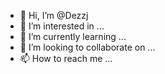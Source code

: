 - 👋 Hi, I’m @Dezzj
- 👀 I’m interested in ...
- 🌱 I’m currently learning ...
- 💞️ I’m looking to collaborate on ...
- 📫 How to reach me ...

<!---
Dezzj/Dezzj is a ✨ special ✨ repository because its `README.md` (this file) appears on your GitHub profile.
You can click the Preview link to take a look at your changes.
--->
